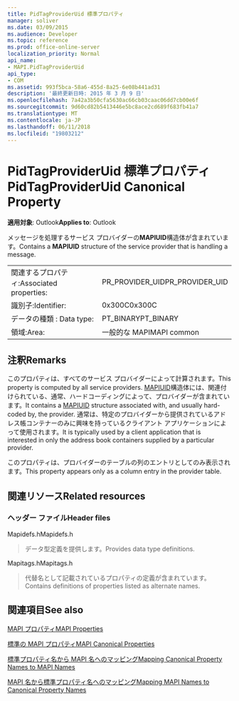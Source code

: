 ```yaml
---
title: PidTagProviderUid 標準プロパティ
manager: soliver
ms.date: 03/09/2015
ms.audience: Developer
ms.topic: reference
ms.prod: office-online-server
localization_priority: Normal
api_name:
- MAPI.PidTagProviderUid
api_type:
- COM
ms.assetid: 993f5bca-58a6-455d-8a25-6e08b441ad31
description: '最終更新日時: 2015 年 3 月 9 日'
ms.openlocfilehash: 7a42a3b50cfa5630ac66cb03caac06dd7cb00e6f
ms.sourcegitcommit: 9d60cd82b5413446e5bc8ace2cd689f683fb41a7
ms.translationtype: MT
ms.contentlocale: ja-JP
ms.lasthandoff: 06/11/2018
ms.locfileid: "19803212"
---
```

# <a name="pidtagprovideruid-canonical-property"></a><span data-ttu-id="f1cb2-103">PidTagProviderUid 標準プロパティ</span><span class="sxs-lookup"><span data-stu-id="f1cb2-103">PidTagProviderUid Canonical Property</span></span>

  
  
<span data-ttu-id="f1cb2-104">**適用対象**: Outlook</span><span class="sxs-lookup"><span data-stu-id="f1cb2-104">**Applies to**: Outlook</span></span> 
  
<span data-ttu-id="f1cb2-105">メッセージを処理するサービス プロバイダーの**MAPIUID**構造体が含まれています。</span><span class="sxs-lookup"><span data-stu-id="f1cb2-105">Contains a **MAPIUID** structure of the service provider that is handling a message.</span></span> 
  
|||
|:-----|:-----|
|<span data-ttu-id="f1cb2-106">関連するプロパティ:</span><span class="sxs-lookup"><span data-stu-id="f1cb2-106">Associated properties:</span></span>  <br/> |<span data-ttu-id="f1cb2-107">PR_PROVIDER_UID</span><span class="sxs-lookup"><span data-stu-id="f1cb2-107">PR_PROVIDER_UID</span></span>  <br/> |
|<span data-ttu-id="f1cb2-108">識別子:</span><span class="sxs-lookup"><span data-stu-id="f1cb2-108">Identifier:</span></span>  <br/> |<span data-ttu-id="f1cb2-109">0x300C</span><span class="sxs-lookup"><span data-stu-id="f1cb2-109">0x300C</span></span>  <br/> |
|<span data-ttu-id="f1cb2-110">データの種類 : </span><span class="sxs-lookup"><span data-stu-id="f1cb2-110">Data type:</span></span>  <br/> |<span data-ttu-id="f1cb2-111">PT_BINARY</span><span class="sxs-lookup"><span data-stu-id="f1cb2-111">PT_BINARY</span></span>  <br/> |
|<span data-ttu-id="f1cb2-112">領域:</span><span class="sxs-lookup"><span data-stu-id="f1cb2-112">Area:</span></span>  <br/> |<span data-ttu-id="f1cb2-113">一般的な MAPI</span><span class="sxs-lookup"><span data-stu-id="f1cb2-113">MAPI common</span></span>  <br/> |
   
## <a name="remarks"></a><span data-ttu-id="f1cb2-114">注釈</span><span class="sxs-lookup"><span data-stu-id="f1cb2-114">Remarks</span></span>

<span data-ttu-id="f1cb2-115">このプロパティは、すべてのサービス プロバイダーによって計算されます。</span><span class="sxs-lookup"><span data-stu-id="f1cb2-115">This property is computed by all service providers.</span></span> <span data-ttu-id="f1cb2-116">[MAPIUID](mapiuid.md)構造体には、関連付けられている、通常、ハードコーディングによって、プロバイダーが含まれています。</span><span class="sxs-lookup"><span data-stu-id="f1cb2-116">It contains a [MAPIUID](mapiuid.md) structure associated with, and usually hard-coded by, the provider.</span></span> <span data-ttu-id="f1cb2-117">通常は、特定のプロバイダーから提供されているアドレス帳コンテナーのみに興味を持っているクライアント アプリケーションによって使用されます。</span><span class="sxs-lookup"><span data-stu-id="f1cb2-117">It is typically used by a client application that is interested in only the address book containers supplied by a particular provider.</span></span> 
  
<span data-ttu-id="f1cb2-118">このプロパティは、プロバイダーのテーブルの列のエントリとしてのみ表示されます。</span><span class="sxs-lookup"><span data-stu-id="f1cb2-118">This property appears only as a column entry in the provider table.</span></span>
  
## <a name="related-resources"></a><span data-ttu-id="f1cb2-119">関連リソース</span><span class="sxs-lookup"><span data-stu-id="f1cb2-119">Related resources</span></span>

### <a name="header-files"></a><span data-ttu-id="f1cb2-120">ヘッダー ファイル</span><span class="sxs-lookup"><span data-stu-id="f1cb2-120">Header files</span></span>

<span data-ttu-id="f1cb2-121">Mapidefs.h</span><span class="sxs-lookup"><span data-stu-id="f1cb2-121">Mapidefs.h</span></span>
  
> <span data-ttu-id="f1cb2-122">データ型定義を提供します。</span><span class="sxs-lookup"><span data-stu-id="f1cb2-122">Provides data type definitions.</span></span>
    
<span data-ttu-id="f1cb2-123">Mapitags.h</span><span class="sxs-lookup"><span data-stu-id="f1cb2-123">Mapitags.h</span></span>
  
> <span data-ttu-id="f1cb2-124">代替名として記載されているプロパティの定義が含まれています。</span><span class="sxs-lookup"><span data-stu-id="f1cb2-124">Contains definitions of properties listed as alternate names.</span></span>
    
## <a name="see-also"></a><span data-ttu-id="f1cb2-125">関連項目</span><span class="sxs-lookup"><span data-stu-id="f1cb2-125">See also</span></span>



[<span data-ttu-id="f1cb2-126">MAPI プロパティ</span><span class="sxs-lookup"><span data-stu-id="f1cb2-126">MAPI Properties</span></span>](mapi-properties.md)
  
[<span data-ttu-id="f1cb2-127">標準の MAPI プロパティ</span><span class="sxs-lookup"><span data-stu-id="f1cb2-127">MAPI Canonical Properties</span></span>](mapi-canonical-properties.md)
  
[<span data-ttu-id="f1cb2-128">標準プロパティ名から MAPI 名へのマッピング</span><span class="sxs-lookup"><span data-stu-id="f1cb2-128">Mapping Canonical Property Names to MAPI Names</span></span>](mapping-canonical-property-names-to-mapi-names.md)
  
[<span data-ttu-id="f1cb2-129">MAPI 名から標準プロパティ名へのマッピング</span><span class="sxs-lookup"><span data-stu-id="f1cb2-129">Mapping MAPI Names to Canonical Property Names</span></span>](mapping-mapi-names-to-canonical-property-names.md)

